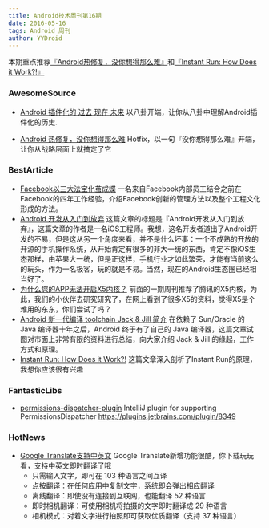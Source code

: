 ```yaml
---
title: Android技术周刊第16期
date: 2016-05-16
tags: Android 周刊
author: YYDroid
---
```

本期重点推荐[『Android热修复，没你想得那么难』](http://kymjs.com/code/2016/05/08/01)和[『Instant Run: How Does it Work?!』](https://medium.com/google-developers/instant-run-how-does-it-work-294a1633367f#.f42997xlp)

<!-- more -->

### AwesomeSource
* [Android 插件化的 过去 现在 未来](http://kymjs.com/code/2016/05/04/01) 以八卦开端，让你从八卦中理解Android插件化的历史.
- [Android 热修复，没你想得那么难](http://kymjs.com/code/2016/05/08/01)  Hotfix，以一句『没你想得那么难』开端，让你从战略层面上就搞定了它

### BestArticle

- [Facebook以三大法宝化茧成蝶](https://zhuanlan.zhihu.com/p/20865236) 一名来自Facebook内部员工结合之前在Facebook的四年工作经验，介绍Facebook创新的管理方法以及整个工程文化形成的方法。
- [Android 开发从入门到放弃](https://lex.sh/android-let-it-go/) 这篇文章的标题是『Android开发从入门到放弃』，这篇文章的作者是一名iOS工程师。我想，这名开发者道出了Android开发的不易，但是这从另一个角度来看，并不是什么坏事：一个不成熟的开放的开源的手机操作系统，从开始肯定有很多的非大一统的东西，肯定不像iOS生态那样，由苹果大一统，但是正这样，手机行业才如此繁荣，才能有当前这么的玩头，作为一名极客，玩的就是不易。当然，现在的Android生态圈已经相当好了。
- [为什么您的APP无法开启X5内核？](http://www.wtoutiao.com/p/xe3z9J.html) 前面的一期周刊推荐了腾讯的X5内核，为此，我们的小伙伴去研究研究了，在网上看到了很多X5的资料，觉得X5是个难用的东东，你们尝试了吗？
- [Android 新一代编译 toolchain Jack & Jill 简介](http://taobaofed.org/blog/2016/05/05/new-compiler-for-android/) 在依赖了 Sun/Oracle 的 Java 编译器十年之后，Android 终于有了自己的 Java 编译器，这篇文章试图对市面上非常有限的资料进行总结，向大家介绍 Jack & Jill 的缘起，工作方式和原理。
- [Instant Run: How Does it Work?!](https://medium.com/google-developers/instant-run-how-does-it-work-294a1633367f#.f42997xlp) 这篇文章深入剖析了Instant Run的原理，我想你应该很有兴趣

### FantasticLibs
- [permissions-dispatcher-plugin](https://github.com/shiraji/permissions-dispatcher-plugin) IntelliJ plugin for supporting PermissionsDispatcher https://plugins.jetbrains.com/plugin/8349

### HotNews
- [Google Translate支持中英文](https://play.google.com/store/apps/details?id=com.google.android.apps.translate&hl=zh-CN) Google Translate新增功能很酷，你下载玩玩看，支持中英文即时翻译了哦
	* 只需输入文字，即可在 103 种语言之间互译
	* 点按翻译：在任何应用中复制文字，系统即会弹出相应翻译
	* 离线翻译：即使没有连接到互联网，也能翻译 52 种语言
	* 即时相机翻译：可使用相机将拍摄的文字即时翻译成 29 种语言
	* 相机模式：对着文字进行拍照即可获取优质翻译（支持 37 种语言）